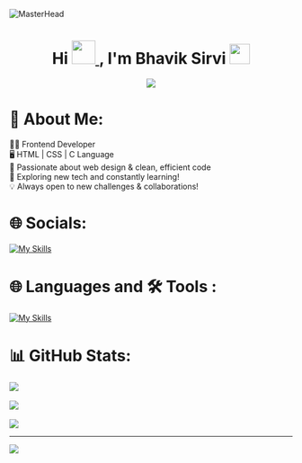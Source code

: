 ![MasterHead](https://camo.githubusercontent.com/b0d12c640e969f1cff1c70bb51c8e1eedfee5f546b1b061c9d1a9a91e70d15c3/68747470733a2f2f6d617275663030312d6d742e6769746875622e696f2f5072656d69756d2d44656c69766572792f7765622e676966)
<h1 align="center"  id="h1">
    Hi
    <a href="#h1" target="_blank" rel="noreferrer">
        <img src="https://media.tenor.com/nebZyl8oN7IAAAAi/wave-hello.gif" width="42" />
    </a>,
    <span>I'm Bhavik Sirvi</span>
    <a href="#h1" target="_blank" rel="noreferrer">
        <img src="https://user-images.githubusercontent.com/74038190/206662607-d9e7591e-bbf9-42f9-9386-29efc927bc16.gif" width="36" />
    </a>
</h1>
 <div align="center">
  <img  src="https://readme-typing-svg.herokuapp.com/?lines=💻+Full+Stack+Learner|;🚀+Innovating+with+Code|;&color=teal&center=true"  />
 </div>

# 💫 About Me:
👨‍💻 Frontend Developer<br>🖥️ HTML | CSS | C Language<br>🎨 Passionate about web design & clean, efficient code<br>🚀 Exploring new tech and constantly learning!<br>💡 Always open to new challenges & collaborations!


# 🌐 Socials:
[![My Skills](https://skillicons.dev/icons?i=instagram,linkedin,twitter,github&perline=10)](https://skillicons.dev)


# 🌐 Languages and 🛠️ Tools :
[![My Skills](https://skillicons.dev/icons?i=html,css,tailwind,bootstrap,github,git,c,cpp,&perline=10)](https://skillicons.dev)

# 📊 GitHub Stats:
![](https://github-readme-stats.vercel.app/api?username=bhaviksirvi20&theme=dark&hide_border=false&include_all_commits=true&count_private=true)<br/><br/>
![](https://nirzak-streak-stats.vercel.app/?user=bhaviksirvi20&theme=dark&hide_border=false)<br/><br/>
![](https://github-readme-stats.vercel.app/api/top-langs/?username=bhaviksirvi20&theme=dark&hide_border=false&include_all_commits=true&count_private=true&layout=compact)

---
[![](https://visitcount.itsvg.in/api?id=bhaviksirvi20&icon=0&color=0)](https://visitcount.itsvg.in)

<!-- Proudly created with GPRM ( https://gprm.itsvg.in ) -->

